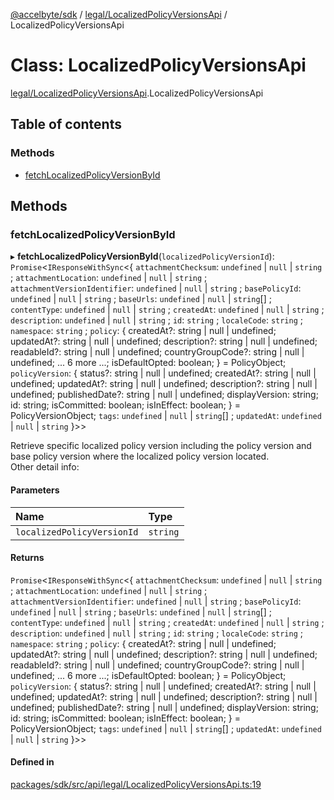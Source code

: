 [@accelbyte/sdk](../README.md) / [legal/LocalizedPolicyVersionsApi](../modules/legal_LocalizedPolicyVersionsApi.md) / LocalizedPolicyVersionsApi

# Class: LocalizedPolicyVersionsApi

[legal/LocalizedPolicyVersionsApi](../modules/legal_LocalizedPolicyVersionsApi.md).LocalizedPolicyVersionsApi

## Table of contents

### Methods

- [fetchLocalizedPolicyVersionById](legal_LocalizedPolicyVersionsApi.LocalizedPolicyVersionsApi.md#fetchlocalizedpolicyversionbyid)

## Methods

### fetchLocalizedPolicyVersionById

▸ **fetchLocalizedPolicyVersionById**(`localizedPolicyVersionId`): `Promise`<`IResponseWithSync`<{ `attachmentChecksum`: `undefined` \| ``null`` \| `string` ; `attachmentLocation`: `undefined` \| ``null`` \| `string` ; `attachmentVersionIdentifier`: `undefined` \| ``null`` \| `string` ; `basePolicyId`: `undefined` \| ``null`` \| `string` ; `baseUrls`: `undefined` \| ``null`` \| `string`[] ; `contentType`: `undefined` \| ``null`` \| `string` ; `createdAt`: `undefined` \| ``null`` \| `string` ; `description`: `undefined` \| ``null`` \| `string` ; `id`: `string` ; `localeCode`: `string` ; `namespace`: `string` ; `policy`: { createdAt?: string \| null \| undefined; updatedAt?: string \| null \| undefined; description?: string \| null \| undefined; readableId?: string \| null \| undefined; countryGroupCode?: string \| null \| undefined; ... 6 more ...; isDefaultOpted: boolean; } = PolicyObject; `policyVersion`: { status?: string \| null \| undefined; createdAt?: string \| null \| undefined; updatedAt?: string \| null \| undefined; description?: string \| null \| undefined; publishedDate?: string \| null \| undefined; displayVersion: string; id: string; isCommitted: boolean; isInEffect: boolean; } = PolicyVersionObject; `tags`: `undefined` \| ``null`` \| `string`[] ; `updatedAt`: `undefined` \| ``null`` \| `string`  }\>\>

Retrieve specific localized policy version including the policy version and base policy version where the localized policy version located.<br>Other detail info: <ul></ul>

#### Parameters

| Name | Type |
| :------ | :------ |
| `localizedPolicyVersionId` | `string` |

#### Returns

`Promise`<`IResponseWithSync`<{ `attachmentChecksum`: `undefined` \| ``null`` \| `string` ; `attachmentLocation`: `undefined` \| ``null`` \| `string` ; `attachmentVersionIdentifier`: `undefined` \| ``null`` \| `string` ; `basePolicyId`: `undefined` \| ``null`` \| `string` ; `baseUrls`: `undefined` \| ``null`` \| `string`[] ; `contentType`: `undefined` \| ``null`` \| `string` ; `createdAt`: `undefined` \| ``null`` \| `string` ; `description`: `undefined` \| ``null`` \| `string` ; `id`: `string` ; `localeCode`: `string` ; `namespace`: `string` ; `policy`: { createdAt?: string \| null \| undefined; updatedAt?: string \| null \| undefined; description?: string \| null \| undefined; readableId?: string \| null \| undefined; countryGroupCode?: string \| null \| undefined; ... 6 more ...; isDefaultOpted: boolean; } = PolicyObject; `policyVersion`: { status?: string \| null \| undefined; createdAt?: string \| null \| undefined; updatedAt?: string \| null \| undefined; description?: string \| null \| undefined; publishedDate?: string \| null \| undefined; displayVersion: string; id: string; isCommitted: boolean; isInEffect: boolean; } = PolicyVersionObject; `tags`: `undefined` \| ``null`` \| `string`[] ; `updatedAt`: `undefined` \| ``null`` \| `string`  }\>\>

#### Defined in

[packages/sdk/src/api/legal/LocalizedPolicyVersionsApi.ts:19](https://github.com/AccelByte/accelbyte-web-sdk/blob/67c6f8c/packages/sdk/src/api/legal/LocalizedPolicyVersionsApi.ts#L19)
